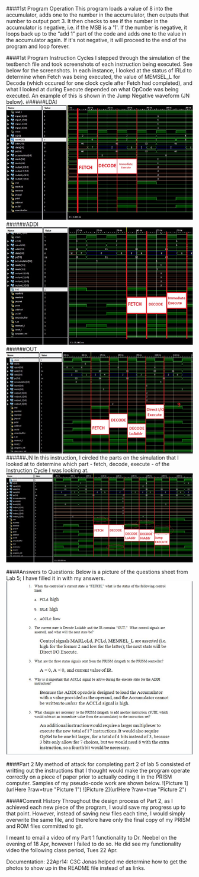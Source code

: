 ####1st Program Operation
This program loads a value of 8 into the accumulator, adds one to the number in the accumulator, then outputs that number to output port 3. It then checks to see if the number in the accumulator is negative, i.e. if the MSB is a '1'. If the number is negative, it loops back up to the “add 1” part of the code and adds one to the value in the accumulator again. If it's not negative, it will proceed to the end of the program and loop forever.

####1st Program Instruction Cycles
I stepped through the simulation of the testbench file and took screenshots of each instruction being executed. See below for the screenshots. In each instance, I looked at the status of IRLd to determine when Fetch was being executed, the value of MEMSEL_L for Decode (which occured for one clock cycle after Fetch had completed), and what I looked at during Execute depended on what OpCode was being executed. An example of this is shown in the Jump Negative waveform (JN below). 
######LDAI
![LDAI](https://github.com/JasonPluger/Lab5_Pluger/blob/master/part1_waveform1_ldai.JPG?raw=true "Instruction 1")
######ADDI
![ADDI](https://github.com/JasonPluger/Lab5_Pluger/blob/master/part1_waveform2_addi.JPG?raw=true "Instruction 2")
######OUT
![OUT](https://github.com/JasonPluger/Lab5_Pluger/blob/master/part1_waveform3_out.JPG?raw=true "Instruction 3")
######JN
In this instruction, I circled the parts on the simulation that I looked at to determine which part - fetch, decode, execute - of the Instruction Cycle I was looking at.
![JN](https://github.com/JasonPluger/Lab5_Pluger/blob/master/part1_waveform4_jn.JPG?raw=true "Instruction 4")


####Answers to Questions:
Below is a picture of the questions sheet from Lab 5; I have filled it in with my answers.
![Questions](https://github.com/JasonPluger/Lab5_Pluger/blob/master/Questions.JPG?raw=true "Q/A")

####Part 2
My method of attack for completing part 2 of lab 5 consisted of writting out the instructions that I thought would make the program operate correctly on a piece of paper prior to actually coding it in the PRISM computer. Samples of my pseudo-code work are shown below. 
![Picture 1](urlHere ?raw=true "Picture 1")
![Picture 2](urlHere ?raw=true "Picture 2")

#####Commit History
Throughout the design process of Part 2, as I achieved each new piece of the program, I would save my progress up to that point. However, instead of saving new files each time, I would simply overwrite the same file, and therefore have only the final copy of my PRISM and ROM files committed to git.





I meant to email a video of my Part 1 functionality to Dr. Neebel on the evening of 18 Apr, however I failed to do so. He did see my functionality video the following class period, Tues 22 Apr. 





Documentation: 22Apr14: C3C Jonas helped me determine how to get the photos to show up in the README file instead of as links.
